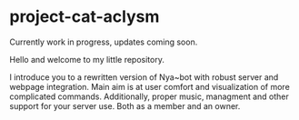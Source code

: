 # project-cat-aclysm
Currently work in progress, updates coming soon.

Hello and welcome to my little repository.

I introduce you to a rewritten version of Nya~bot with robust server and webpage integration. Main aim is at user comfort and visualization of more complicated commands. Additionally, proper music, managment and other support for your server use. Both as a member and an owner.
